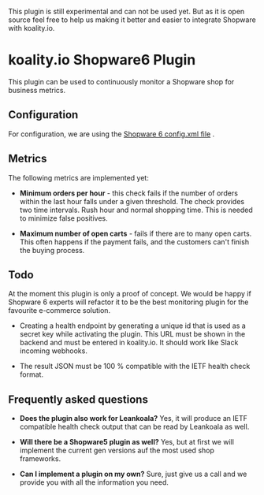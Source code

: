 This plugin is still experimental and can not be used yet. But as it is open source feel free to help us making it
better and easier to integrate Shopware with koality.io.

# koality.io Shopware6 Plugin

This plugin can be used to continuously monitor a Shopware shop for business metrics.

## Configuration

For configuration, we are using
the [Shopware 6 config.xml file](https://docs.shopware.com/en/shopware-platform-dev-en/references-internals/plugins/plugin-config)
.

## Metrics

The following metrics are implemented yet:

- **Minimum orders per hour** - this check fails if the number of orders within the last hour falls under a given
  threshold. The check provides two time intervals. Rush hour and normal shopping time. This is needed to minimize false
  positives.


- **Maximum number of open carts** - fails if there are to many open carts. This often happens if the payment fails, and
  the customers can't finish the buying process.

## Todo

At the moment this plugin is only a proof of concept. We would be happy if Shopware 6 experts will refactor it to be the
best monitoring plugin for the favourite e-commerce solution.

- Creating a health endpoint by generating a unique id that is used as a secret key while activating the plugin. This
  URL must be shown in the backend and must be entered in koality.io. It should work like Slack incoming webhooks.


- The result JSON must be 100 % compatible with the IETF health check format.

## Frequently asked questions

- **Does the plugin also work for Leankoala?** Yes, it will produce an IETF compatible health check output that can be
  read by Leankoala as well.


- **Will there be a Shopware5 plugin as well?** Yes, but at first we will implement the current gen versions auf the
  most used shop frameworks.


- **Can I implement a plugin on my own?** Sure, just give us a call and we provide you with all the information you
  need.
